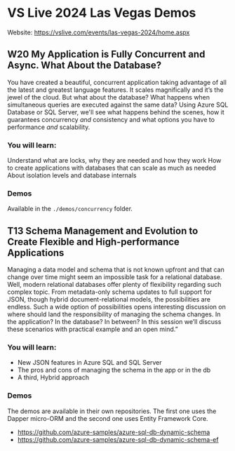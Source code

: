 # VS Live 2024 Las Vegas Demos

Website: https://vslive.com/events/las-vegas-2024/home.aspx

## W20 My Application is Fully Concurrent and Async. What About the Database?

You have created a beautiful, concurrent application taking advantage of all the latest and greatest language features. It scales magnifically and it’s the jewel of the cloud. But what about the database? What happens when simultaneous queries are executed against the same data? Using Azure SQL Database or SQL Server, we'll see what happens behind the scenes, how it guarantees concurrency *and* consistency and what options you have to performance *and* scalability.

### You will learn:

Understand what are locks, why they are needed and how they work
How to create applications with databases that can scale as much as needed
About isolation levels and database internals

### Demos

Available in the `./demos/concurrency` folder.

## T13 Schema Management and Evolution to Create Flexible and High-performance Applications

Managing a data model and schema that is not known upfront and that can change over time might seem an impossible task for a relational database. Well, modern relational databases offer plenty of flexibility regarding such complex topic. From metadata-only schema updates to full support for JSON, though hybrid document-relational models, the possibilities are endless. Such a wide option of possibilities opens interesting discussion on where should land the responsibility of managing the schema changes. In the application? In the database? In between? In this session we’ll discuss these scenarios with practical example and an open mind.”

### You will learn:

- New JSON features in Azure SQL and SQL Server
- The pros and cons of managing the schema in the app or in the db
- A third, Hybrid approach

### Demos

The demos are available in their own repositories. The first one uses the Dapper micro-ORM and the second one uses Entity Framework Core.

- https://github.com/azure-samples/azure-sql-db-dynamic-schema
- https://github.com/azure-samples/azure-sql-db-dynamic-schema-ef
